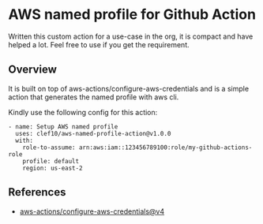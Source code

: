 # AWS named profile for Github Action
Written this custom action for a use-case in the org, it is compact and have helped a lot. Feel free to use if you get the requirement.
## Overview
It is built on top of aws-actions/configure-aws-credentials and is a simple action that generates the named profile with aws cli.

Kindly use the following config for this action:
```
- name: Setup AWS named profile
  uses: clef10/aws-named-profile-action@v1.0.0
  with:
    role-to-assume: arn:aws:iam::123456789100:role/my-github-actions-role
    profile: default
    region: us-east-2
```
## References
- [aws-actions/configure-aws-credentials@v4](https://github.com/aws-actions/configure-aws-credentials)

